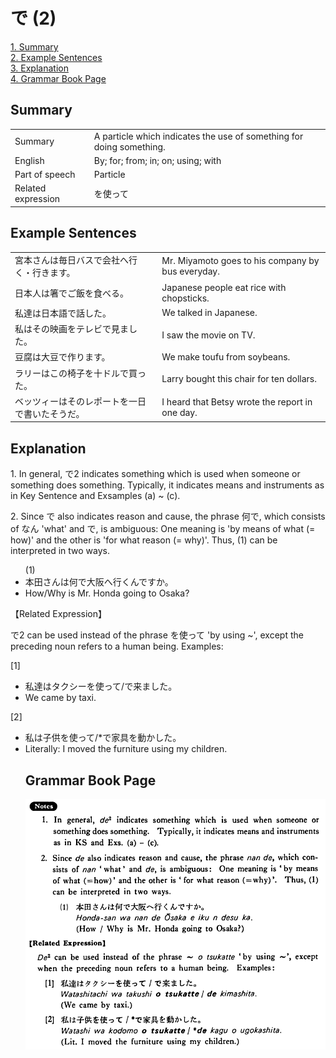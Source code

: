 # で (2)

[1. Summary](#summary)<br>
[2. Example Sentences](#example-sentences)<br>
[3. Explanation](#explanation)<br>
[4. Grammar Book Page](#grammar-book-page)<br>


## Summary

<table><tr>   <td>Summary</td>   <td>A particle which indicates the use of something for doing something.</td></tr><tr>   <td>English</td>   <td>By; for; from; in; on; using; with</td></tr><tr>   <td>Part of speech</td>   <td>Particle</td></tr><tr>   <td>Related expression</td>   <td>を使って</td></tr></table>

## Example Sentences

<table><tr>   <td>宮本さんは毎日バスで会社へ行く・行きます。</td>   <td>Mr. Miyamoto goes to his company by bus everyday.</td></tr><tr>   <td>日本人は箸でご飯を食べる。</td>   <td>Japanese people eat rice with chopsticks.</td></tr><tr>   <td>私達は日本語で話した。</td>   <td>We talked in Japanese.</td></tr><tr>   <td>私はその映画をテレビで見ました。</td>   <td>I saw the movie on TV.</td></tr><tr>   <td>豆腐は大豆で作ります。</td>   <td>We make toufu from soybeans.</td></tr><tr>   <td>ラリーはこの椅子を十ドルで買った。</td>   <td>Larry bought this chair for ten dollars.</td></tr><tr>   <td>ベッツィーはそのレポートを一日で書いたそうだ。</td>   <td>I heard that Betsy wrote the report in one day.</td></tr></table>

## Explanation

<p>1. In general, <span class="cloze">で</span>2 indicates something which is used when someone or something does something. Typically, it indicates means and instruments as in Key Sentence and Exsamples (a) ~ (c).</p>  <p>2. Since で also indicates reason and cause, the phrase 何<span class="cloze">で</span>, which consists of なん 'what' and <span class="cloze">で</span>, is ambiguous: One meaning is 'by means of what (= how)' and the other is 'for what reason (= why)'. Thus, (1) can be interpreted in two ways.</p>  <ul>(1) <li>本田さんは何<span class="cloze">で</span>大阪へ行くんですか。</li> <li>How/Why is Mr. Honda going to Osaka?</li> </ul>  <p>【Related Expression】</p>  <p><span class="cloze">で</span>2 can be used instead of the phrase を使って 'by using ~', except the preceding noun refers to a human being. Examples:</p>  <p>[1]</p> <ul> <li>私達はタクシーを使って/<span class="cloze">で</span>来ました。</li> <li>We came by taxi.</li> </ul>  <p>[2]</p> <ul> <li>私は子供を使って/*<span class="cloze">で</span>家具を動かした。</li> <li>Literally: I moved the furniture using my children.</li>

## Grammar Book Page

![](../img/Basicで2.png)

